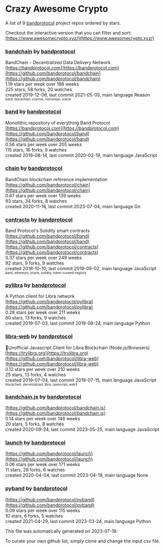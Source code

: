 # Crazy Awesome Crypto
A list of 9 [bandprotocol](https://github.com/bandprotocol) project repos ordered by stars.  

Checkout the interactive version that you can filter and sort: 
[https://www.awesomecrypto.xyz/](https://www.awesomecrypto.xyz/)  


### [bandchain](https://github.com/bandprotocol/bandchain) by [bandprotocol](https://github.com/bandprotocol)  
BandChain - Decentralized Data Delivery Network  
[https://bandprotocol.com](https://bandprotocol.com)  
[https://github.com/bandprotocol/bandchain](https://github.com/bandprotocol/bandchain)  
1.19 stars per week over 188 weeks  
225 stars, 58 forks, 20 watches  
created 2019-12-06, last commit 2021-05-05, main language Reason  
<sub><sup>band, blockchain, cosmos, monorepo, oracle</sup></sub>


### [band](https://github.com/bandprotocol/band) by [bandprotocol](https://github.com/bandprotocol)  
Monolithic repository of everything Band Protocol  
[https://bandprotocol.com](https://bandprotocol.com)  
[https://github.com/bandprotocol/band](https://github.com/bandprotocol/band)  
0.56 stars per week over 205 weeks  
115 stars, 16 forks, 9 watches  
created 2019-08-14, last commit 2020-02-19, main language JavaScript  


### [chain](https://github.com/bandprotocol/chain) by [bandprotocol](https://github.com/bandprotocol)  
BandChain blockchain reference implementation  
[https://github.com/bandprotocol/chain](https://github.com/bandprotocol/chain)  
0.67 stars per week over 139 weeks  
93 stars, 34 forks, 8 watches  
created 2020-11-18, last commit 2023-07-04, main language Go  


### [contracts](https://github.com/bandprotocol/contracts) by [bandprotocol](https://github.com/bandprotocol)  
Band Protocol's Solidity smart contracts  
[https://github.com/bandprotocol/band](https://github.com/bandprotocol/band)  
[https://github.com/bandprotocol/contracts](https://github.com/bandprotocol/contracts)  
0.37 stars per week over 249 weeks  
92 stars, 9 forks, 9 watches  
created 2018-10-10, last commit 2019-09-02, main language JavaScript  
<sub><sup>band, ethereum, oracle, solidity, token-curated-registry</sup></sub>


### [pylibra](https://github.com/bandprotocol/pylibra) by [bandprotocol](https://github.com/bandprotocol)  
A Python client for Libra network  
[https://github.com/bandprotocol/pylibra](https://github.com/bandprotocol/pylibra)  
0.28 stars per week over 211 weeks  
60 stars, 13 forks, 9 watches  
created 2019-07-03, last commit 2019-08-24, main language Python  


### [libra-web](https://github.com/bandprotocol/libra-web) by [bandprotocol](https://github.com/bandprotocol)  
🦄Unofficial Javascript Client for Libra Blockchain (Node.js/Browsers)  
[https://trylibra.org](https://trylibra.org)  
[https://github.com/bandprotocol/libra-web](https://github.com/bandprotocol/libra-web)  
0.12 stars per week over 210 weeks  
25 stars, 13 forks, 4 watches  
created 2019-07-04, last commit 2019-07-15, main language JavaScript  
<sub><sup>blockchain, decentralized, libra, typescript, web3</sup></sub>


### [bandchain.js](https://github.com/bandprotocol/bandchain.js) by [bandprotocol](https://github.com/bandprotocol)  
  
[https://github.com/bandprotocol/bandchain.js](https://github.com/bandprotocol/bandchain.js)  
0.14 stars per week over 146 weeks  
20 stars, 5 forks, 8 watches  
created 2020-09-24, last commit 2023-05-25, main language JavaScript  


### [launch](https://github.com/bandprotocol/launch) by [bandprotocol](https://github.com/bandprotocol)  
  
[https://github.com/bandprotocol/launch](https://github.com/bandprotocol/launch)  
0.06 stars per week over 171 weeks  
11 stars, 28 forks, 6 watches  
created 2020-04-04, last commit 2023-04-19, main language None  


### [pyband](https://github.com/bandprotocol/pyband) by [bandprotocol](https://github.com/bandprotocol)  
  
[https://github.com/bandprotocol/pyband](https://github.com/bandprotocol/pyband)  
0.09 stars per week over 115 weeks  
10 stars, 6 forks, 5 watches  
created 2021-04-29, last commit 2023-03-24, main language Python  


This file was automatically generated on 2023-07-19.  

To curate your own github list, simply clone and change the input csv file.  